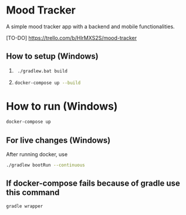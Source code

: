 # Mood Tracker 

A simple mood tracker app with a backend and mobile functionalities.

[TO-DO]
https://trello.com/b/HlrMXS2S/mood-tracker

## How to setup (Windows)

1. ```bash
    ./gradlew.bat build
   ```

2. ```bash
   docker-compose up --build
   ```

# How to run (Windows)

```bash
docker-compose up
```

## For live changes (Windows)

After running docker, use

```bash
./gradlew bootRun --continuous
```

## If docker-compose fails because of gradle use this command
```bash
gradle wrapper
```